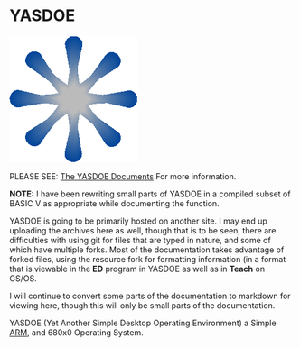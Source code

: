 # YASDOE

![alt text](https://github.com/David-SWUSA-RISCOS/YASDOE/raw/main/docs/gifs/logo.gif "YASDOE Logo")

PLEASE SEE: [The YASDOE Documents](./docs/Develop/Index.md) For more information.

**NOTE:**
I have been rewriting small parts of YASDOE in a compiled subset of BASIC V as appropriate while documenting the function.

YASDOE is going to be primarily hosted on another site.  I may end up uploading the archives here as well, though that is to be seen, there are difficulties with using git for files that are typed in nature, and some of which have multiple forks.  Most of the documentation takes advantage of forked files, using the resource fork for formatting information (in a format that is viewable in the **ED** program in YASDOE as well as in **Teach** on GS/OS.

I will continue to convert some parts of the documentation to markdown for viewing here, though this will only be small parts of the documentation.

YASDOE (Yet Another Simple Desktop Operating Environment) a Simple [ARM](./docs/WhatIsARM.md), and 680x0 Operating System.
